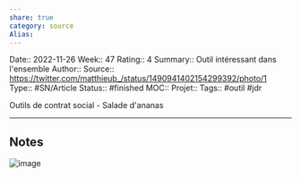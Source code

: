 ```yaml
---
share: true 
category: source
Alias:
---
```

Date:: 2022-11-26
Week:: 47
Rating:: 4
Summary::  Outil intéressant dans l'ensemble
Author::
Source:: https://twitter.com/matthieub_/status/1490941402154299392/photo/1
Type:: #SN/Article 
Status:: #finished 
MOC::
Projet:: 
Tags:: #outil #jdr

Outils de contrat social - Salade d'ananas

***

## Notes

![image](http://pbs.twimg.com/media/FLDjSvRX0AU-vEb.jpg)
